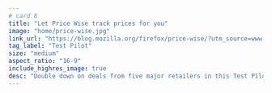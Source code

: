 ```yaml
---
# card 8
title: "Let Price Wise track prices for you"
image: "home/price-wise.jpg"
link_url: "https://blog.mozilla.org/firefox/price-wise/?utm_source=www.mozilla.org&utm_medium=referral&utm_campaign=homepage&utm_content=card"
tag_label: "Test Pilot"
size: "medium"
aspect_ratio: "16-9"
include_highres_image: true
desc: "Double down on deals from five major retailers in this Test Pilot feature for Firefox."
---
```


